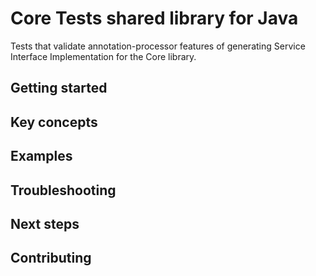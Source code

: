 # Core Tests shared library for Java

Tests that validate annotation-processor features of generating Service Interface Implementation for the Core library.

## Getting started

## Key concepts

## Examples

## Troubleshooting

## Next steps

## Contributing

<!-- links -->


